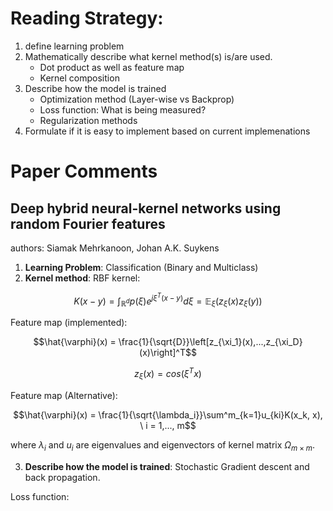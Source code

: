 # Reading Strategy:

1. define learning problem
2. Mathematically describe what kernel method(s) is/are used.
   - Dot product as well as feature map
   - Kernel composition
3. Describe how the model is trained
   - Optimization method (Layer-wise vs Backprop)
   - Loss function: What is being measured?
   - Regularization methods
4. Formulate if it is easy to implement based on current implemenations

# Paper Comments

## Deep hybrid neural-kernel networks using random Fourier features
authors: Siamak Mehrkanoon, Johan A.K. Suykens

1. **Learning Problem**: Classification (Binary and Multiclass)
2. **Kernel method**: RBF kernel:

```math
K(x-y) = \int_{\mathbb{R}^d} p(\xi)e^{j\xi^T(x-y)}d\xi = \mathbb{E}_{\xi} (z_{\xi}(x)z_{\xi}(y))
```
Feature map (implemented):

```math
\hat{\varphi}(x) = \frac{1}{\sqrt{D}}\left[z_{\xi_1}(x),...,z_{\xi_D}(x)\right]^T
```
```math
z_{\xi}(x) = cos(\xi^T x)
```

Feature map (Alternative):
```math
\hat{\varphi}(x) = \frac{1}{\sqrt{\lambda_i}}\sum^m_{k=1}u_{ki}K(x_k, x), \ i = 1,..., m
```
where $\lambda_i$ and $u_i$ are eigenvalues and eigenvectors of kernel matrix $\Omega_{m\times m}$.

3. **Describe how the model is trained**: Stochastic Gradient descent and back propagation.

Loss function:
```math

```

